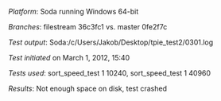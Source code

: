 *Platform*: Soda running Windows 64-bit

*Branches*: filestream 36c3fc1 vs. master 0fe2f7c

*Test output*: Soda:/c/Users/Jakob/Desktop/tpie_test2/0301.log

*Test initiated* on March 1, 2012, 15:40

*Tests used*: sort_speed_test 1 10240, sort_speed_test 1 40960

*Results*: Not enough space on disk, test crashed
